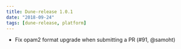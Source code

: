 ```yaml
---
title: Dune-release 1.0.1
date: "2018-09-24"
tags: [dune-release, platform]
---
```


- Fix opam2 format upgrade when submitting a PR (#91, @samoht)